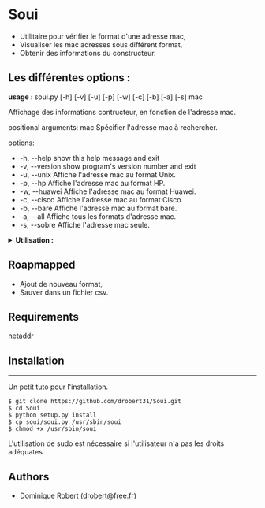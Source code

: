 
# Soui
- Utilitaire pour vérifier le format d'une adresse mac,
- Visualiser les mac adresses sous différent format,
- Obtenir des informations du constructeur.

## Les différentes options :
<strong> usage : </strong> soui.py [-h] [-v] [-u] [-p] [-w] [-c] [-b] [-a] [-s] mac

Affichage des informations contructeur, en fonction de l'adresse mac.

positional arguments:
  mac            Spécifier l'adresse mac à rechercher.

options:
+  -h, --help     show this help message and exit
+  -v, --version  show program's version number and exit
+  -u, --unix     Affiche l'adresse mac au format Unix.
+  -p, --hp       Affiche l'adresse mac au format HP.
+  -w, --huawei   Affiche l'adresse mac au format Huawei.
+  -c, --cisco    Affiche l'adresse mac au format Cisco.
+  -b, --bare     Affiche l'adresse mac au format bare.
+  -a, --all      Affiche tous les formats d'adresse mac.
+  -s, --sobre    Affiche l'adresse mac seule.

<details>
    <summary>
        <strong> Utilisation : </strong>
    </summary>

## Utilisation :
- Liste les différents formats

<strong>soui.py -a 0012ff</strong>

| Format | Mac |
| :------------ |   :---:       |
| Format Unix     : | 00:12:ff:00:00:00 |
| Format Cisco    : | 0012.ff00.0000 |
| Format HP       : | 0012FF-000000 |
| Format Huawei   : | 0012-FF00-0000 |
| Format Bare     : | 0012FF000000 |
| Format Normal   : | 00-12-FF-00-00-00 |

- Affiche un format et les informations du constructeur.

<strong>soui.py -c 0012ff</strong>
```
Format Cisco    : 0012.ff00.0000

Cette @mac appartient à : Lely Industries N.V.

Son adresse postale est :
  Weverskade 110
  Maassluis  Zuid-Holland  3147PA
  NL
```
</details>

## Roapmapped
- Ajout de nouveau format,
- Sauver dans un fichier csv.

## Requirements
[netaddr](https://pypi.org/project/netaddr/)

## Installation
***
Un petit tuto pour l'installation.
```
$ git clone https://github.com/drobert31/Soui.git
$ cd Soui
$ python setup.py install
$ cp soui/soui.py /usr/sbin/soui
$ chmod +x /usr/sbin/soui
```
L'utilisation de sudo est nécessaire si l'utilisateur n'a pas les droits adéquates.

## Authors
 * Dominique Robert ([drobert@free.fr](mailto:drobert@free.fr))
